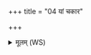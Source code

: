 +++
title = "04 यां चकार"

+++
<details><summary>मूलम् (WS)</summary>

यां चकार न शशाक चक्रे पादमङ्गुलिम्।  
चकार भद्रमस्मभ्यमभगा भगवद्भ्यः ॥ ॥ ५ ॥
</details>